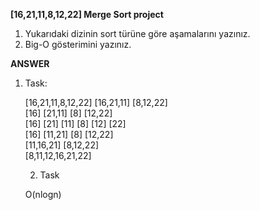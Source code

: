 **[16,21,11,8,12,22] Merge Sort project**

1. Yukarıdaki dizinin sort türüne göre aşamalarını yazınız.
2. Big-O gösterimini yazınız.


**ANSWER**

1. Task:<br>
   
   [16,21,11,8,12,22]
   [16,21,11] [8,12,22]<br>
   [16] [21,11] [8] [12,22]<br>
   [16] [21] [11] [8] [12] [22]<br>
   [16] [11,21] [8] [12,22]<br>
   [11,16,21] [8,12,22]<br>
   [8,11,12,16,21,22]<br>


   2. Task<br>
    
    O(nlogn)